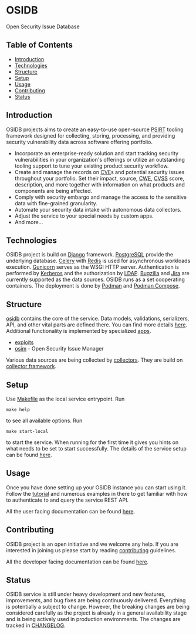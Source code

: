 # OSIDB

Open Security Issue Database

## Table of Contents

* [Introduction](#introduction)
* [Technologies](#technologies)
* [Structure](#structure)
* [Setup](#setup)
* [Usage](#usage)
* [Contributing](#contributing)
* [Status](#status)

## Introduction

OSIDB projects aims to create an easy-to-use open-source
[PSIRT](https://www.first.org/standards/frameworks/psirts/) tooling framework
designed for collecting, storing, processing, and providing security
vulnerability data across software offering portfolio.

* Incorporate an enterprise-ready solution and start tracking security
  vulnerabilities in your organization's offerings or utilize an outstanding
  tooling support to tune your existing product security workflow.
* Create and manage the records on [CVE](https://cve.mitre.org/)s
  and potential security issues throughout your portfolio. Set their impact,
  source, [CWE](https://cwe.mitre.org/), [CVSS](https://www.first.org/cvss/)
  score, description, and more together with information on what products and
  components are being affected.
* Comply with security embargo and manage the access to the sensitive data with
  fine-grained granularity.
* Automate your security data intake with autonomous data collectors.
* Adjust the service to your special needs by custom apps.
* And more...

## Technologies

OSIDB project is build on [Django](https://www.djangoproject.com/) framework.
[PostgreSQL](https://www.postgresql.org/) provide the underlying database.
[Celery](https://docs.celeryq.dev/) with [Redis](https://redis.io/)
is used for asynchronous workloads execution.
[Gunicorn](https://gunicorn.org/) serves as the WSGI HTTP server.
Authentication is performed by [Kerberos](https://web.mit.edu/kerberos/)
and the authorization by [LDAP](https://ldap.com/).
[Bugzilla](https://www.bugzilla.org/) and [Jira](https://jira.atlassian.com/)
are currently supported as the data sources. OSIDB runs as a set cooperating containers.
The deployment is done by [Podman](https://podman.io/) and
[Podman Compose](https://github.com/containers/podman-compose).

## Structure

[osidb](osidb/) contains the core of the service.
Data models, validations, serializers, API, and other vital parts are defined there.
You can find more details [here](osidb/README.md).
Additional functionality is implemented by specialized [apps](apps/).

* [exploits](apps/exploits/)
* [osim](apps/osim/) - Open Security Issue Manager

Various data sources are being collected by [collectors](collectors/).
They are build on [collector framework](collectors/framework/).

## Setup

Use [Makefile](Makefile) as the local service entrypoint. Run

    make help

to see all available options. Run

    make start-local

to start the service. When running for the first time it gives you hints on
what needs to be set to start successfully. The details of the service setup
can be found [here](docs/developer/DEVELOP.md).

## Usage

Once you have done setting up your OSIDB instance you can start using it.
Follow the [tutorial](docs/user/TUTORIAL.md) and numerous examples in there
to get familiar with how to authenticate to and query the service REST API.

All the user facing documentation can be found [here](docs/user/).

## Contributing

OSIDB project is an open initiative and we welcome any help.
If you are interested in joining us please start by reading
[contributing](docs/developer/CONTRIBUTING.md) guidelines.

All the developer facing documentation can be found [here](docs/developer).

## Status

OSIDB service is still under heavy development and new features, improvements,
and bug fixes are being continuously delivered. Everything is potentially a
subject to change. However, the breaking changes are being considered carefully
as the project is already in a general availability stage and is being actively
used in production environments. The changes are tracked in
[CHANGELOG](docs/CHANGELOG.md).
